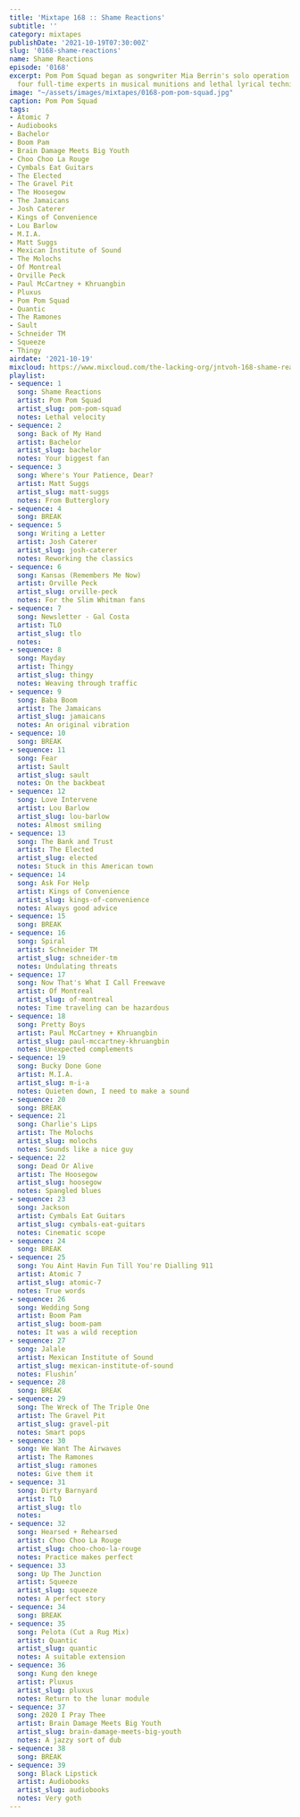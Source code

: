 ```yaml
---
title: 'Mixtape 168 :: Shame Reactions'
subtitle: ''
category: mixtapes
publishDate: '2021-10-19T07:30:00Z'
slug: '0168-shame-reactions'
name: Shame Reactions
episode: '0168'
excerpt: Pom Pom Squad began as songwriter Mia Berrin's solo operation but now employs
  four full-time experts in musical munitions and lethal lyrical techniques
image: "~/assets/images/mixtapes/0168-pom-pom-squad.jpg"
caption: Pom Pom Squad
tags:
- Atomic 7
- Audiobooks
- Bachelor
- Boom Pam
- Brain Damage Meets Big Youth
- Choo Choo La Rouge
- Cymbals Eat Guitars
- The Elected
- The Gravel Pit
- The Hoosegow
- The Jamaicans
- Josh Caterer
- Kings of Convenience
- Lou Barlow
- M.I.A.
- Matt Suggs
- Mexican Institute of Sound
- The Molochs
- Of Montreal
- Orville Peck
- Paul McCartney + Khruangbin
- Pluxus
- Pom Pom Squad
- Quantic
- The Ramones
- Sault
- Schneider TM
- Squeeze
- Thingy
airdate: '2021-10-19'
mixcloud: https://www.mixcloud.com/the-lacking-org/jntvoh-168-shame-reactions/
playlist:
- sequence: 1
  song: Shame Reactions
  artist: Pom Pom Squad
  artist_slug: pom-pom-squad
  notes: Lethal velocity
- sequence: 2
  song: Back of My Hand
  artist: Bachelor
  artist_slug: bachelor
  notes: Your biggest fan
- sequence: 3
  song: Where's Your Patience, Dear?
  artist: Matt Suggs
  artist_slug: matt-suggs
  notes: From Butterglory
- sequence: 4
  song: BREAK
- sequence: 5
  song: Writing a Letter
  artist: Josh Caterer
  artist_slug: josh-caterer
  notes: Reworking the classics
- sequence: 6
  song: Kansas (Remembers Me Now)
  artist: Orville Peck
  artist_slug: orville-peck
  notes: For the Slim Whitman fans
- sequence: 7
  song: Newsletter - Gal Costa
  artist: TLO
  artist_slug: tlo
  notes:
- sequence: 8
  song: Mayday
  artist: Thingy
  artist_slug: thingy
  notes: Weaving through traffic
- sequence: 9
  song: Baba Boom
  artist: The Jamaicans
  artist_slug: jamaicans
  notes: An original vibration
- sequence: 10
  song: BREAK
- sequence: 11
  song: Fear
  artist: Sault
  artist_slug: sault
  notes: On the backbeat
- sequence: 12
  song: Love Intervene
  artist: Lou Barlow
  artist_slug: lou-barlow
  notes: Almost smiling
- sequence: 13
  song: The Bank and Trust
  artist: The Elected
  artist_slug: elected
  notes: Stuck in this American town
- sequence: 14
  song: Ask For Help
  artist: Kings of Convenience
  artist_slug: kings-of-convenience
  notes: Always good advice
- sequence: 15
  song: BREAK
- sequence: 16
  song: Spiral
  artist: Schneider TM
  artist_slug: schneider-tm
  notes: Undulating threats
- sequence: 17
  song: Now That's What I Call Freewave
  artist: Of Montreal
  artist_slug: of-montreal
  notes: Time traveling can be hazardous
- sequence: 18
  song: Pretty Boys
  artist: Paul McCartney + Khruangbin
  artist_slug: paul-mccartney-khruangbin
  notes: Unexpected complements
- sequence: 19
  song: Bucky Done Gone
  artist: M.I.A.
  artist_slug: m-i-a
  notes: Quieten down, I need to make a sound
- sequence: 20
  song: BREAK
- sequence: 21
  song: Charlie's Lips
  artist: The Molochs
  artist_slug: molochs
  notes: Sounds like a nice guy
- sequence: 22
  song: Dead Or Alive
  artist: The Hoosegow
  artist_slug: hoosegow
  notes: Spangled blues
- sequence: 23
  song: Jackson
  artist: Cymbals Eat Guitars
  artist_slug: cymbals-eat-guitars
  notes: Cinematic scope
- sequence: 24
  song: BREAK
- sequence: 25
  song: You Aint Havin Fun Till You're Dialling 911
  artist: Atomic 7
  artist_slug: atomic-7
  notes: True words
- sequence: 26
  song: Wedding Song
  artist: Boom Pam
  artist_slug: boom-pam
  notes: It was a wild reception
- sequence: 27
  song: Jalale
  artist: Mexican Institute of Sound
  artist_slug: mexican-institute-of-sound
  notes: Flushin’
- sequence: 28
  song: BREAK
- sequence: 29
  song: The Wreck of The Triple One
  artist: The Gravel Pit
  artist_slug: gravel-pit
  notes: Smart pops
- sequence: 30
  song: We Want The Airwaves
  artist: The Ramones
  artist_slug: ramones
  notes: Give them it
- sequence: 31
  song: Dirty Barnyard
  artist: TLO
  artist_slug: tlo
  notes:
- sequence: 32
  song: Hearsed + Rehearsed
  artist: Choo Choo La Rouge
  artist_slug: choo-choo-la-rouge
  notes: Practice makes perfect
- sequence: 33
  song: Up The Junction
  artist: Squeeze
  artist_slug: squeeze
  notes: A perfect story
- sequence: 34
  song: BREAK
- sequence: 35
  song: Pelota (Cut a Rug Mix)
  artist: Quantic
  artist_slug: quantic
  notes: A suitable extension
- sequence: 36
  song: Kung den knege
  artist: Pluxus
  artist_slug: pluxus
  notes: Return to the lunar module
- sequence: 37
  song: 2020 I Pray Thee
  artist: Brain Damage Meets Big Youth
  artist_slug: brain-damage-meets-big-youth
  notes: A jazzy sort of dub
- sequence: 38
  song: BREAK
- sequence: 39
  song: Black Lipstick
  artist: Audiobooks
  artist_slug: audiobooks
  notes: Very goth
---
```


